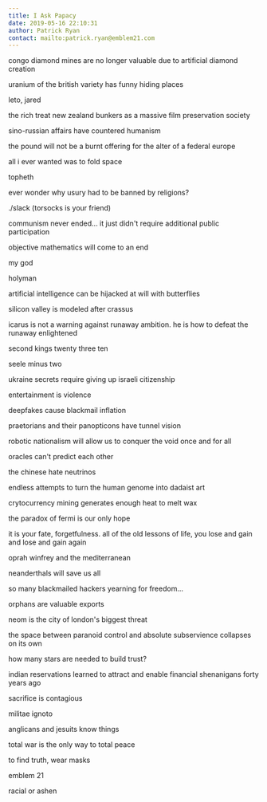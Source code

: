 ```yaml
---
title: I Ask Papacy
date: 2019-05-16 22:10:31
author: Patrick Ryan
contact: mailto:patrick.ryan@emblem21.com
---
```


congo diamond mines are no longer valuable due to artificial diamond creation

uranium of the british variety has funny hiding places

leto, jared

the rich treat new zealand bunkers as a massive film preservation society

sino-russian affairs have countered humanism

the pound will not be a burnt offering for the alter of a federal europe

all i ever wanted was to fold space

topheth

ever wonder why usury had to be banned by religions?

./slack (torsocks is your friend)

communism never ended... it just didn't require additional public participation

objective mathematics will come to an end

my god

holyman

artificial intelligence can be hijacked at will with butterflies

silicon valley is modeled after crassus

icarus is not a warning against runaway ambition. he is how to defeat the runaway enlightened

second kings twenty three ten

seele minus two

ukraine secrets require giving up israeli citizenship

entertainment is violence

deepfakes cause blackmail inflation

praetorians and their panopticons have tunnel vision

robotic nationalism will allow us to conquer the void once and for all

oracles can't predict each other

the chinese hate neutrinos

endless attempts to turn the human genome into dadaist art

crytocurrency mining generates enough heat to melt wax

the paradox of fermi is our only hope

it is your fate, forgetfulness. all of the old lessons of life, you lose and gain and lose and gain again

oprah winfrey and the mediterranean

neanderthals will save us all

so many blackmailed hackers yearning for freedom...

orphans are valuable exports

neom is the city of london's biggest threat

the space between paranoid control and absolute subservience collapses on its own

how many stars are needed to build trust?

indian reservations learned to attract and enable financial shenanigans forty years ago

sacrifice is contagious

militae ignoto

anglicans and jesuits know things

total war is the only way to total peace

to find truth, wear masks

emblem 21

racial or ashen